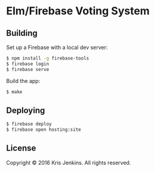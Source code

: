 # Elm/Firebase Voting System

## Building

Set up a Firebase with a local dev server:

``` sh
$ npm install -g firebase-tools
$ firebase login
$ firebase serve
```

Build the app:
``` sh
$ make
```

## Deploying

``` sh
$ firebase deploy
$ firebase open hosting:site
```

## License

Copyright © 2016 Kris Jenkins. All rights reserved.
